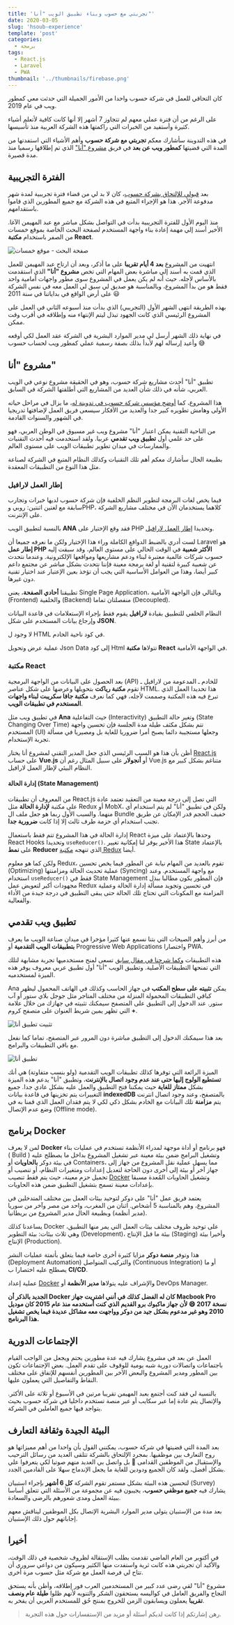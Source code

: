 ```yaml
---
title: 'تجربتي مع حسوب وبناء تطبيق الويب "أنا"'
date: 2020-03-05
slug: 'hsoub-experience'
template: 'post'
categories:
  - برمجة
tags:
  - React.js
  - Laravel
  - PWA
thumbnail: '../thumbnails/firebase.png'
---
```


كان التحاقي للعمل في شركة حسوب واحدا من الأمور الجميلة التي حدثت معي كمطور ويب في عام 2019.

على الرغم من أن فترة عملي معهم لم تتجاوز 7 أشهر إلا أنها كانت كافية لأتعلم أشياء كثيرة وأستفيد من الخبرات التي راكمتها هذه الشركة العربية منذ تأسيسها.

في هذه التدوينة سأشارك معكم **تجربتي مع شركة حسوب** وأهم الأشياء التي استفدتها من المدة التي قضيتها **كمطور ويب عن بعد** في فريق [مشروع "أنا"](https://ana.hsoub.com/) الذي تم إطلاقها رسميا منذ مدة قصيرة.

## الفترة التجريبية

بعد [قبولي للإلتحاق بشركة حسوب](/blog/how-blogging-help-me-to-get-job)، كان لا بد لي من قضاء فترة تجريبية لمدة شهر مدفوعة الأجر. هذا هو الإجراء المتبع في هذه الشركة مع جميع المطورين الذي قاموا باستقدامهم.

منذ اليوم الأول للفترة التجريبية بدأت في التواصل بشكل مباشر مع عبد المهيمن الآغا. الأخير أسند إلي مهمة إعادة بناء واجهة المستخدم لصفحة البحث الخاصة بموقع خمسات من الصفر باستخدام **مكتبة React**.

![صفحة البحث - موقع خمسات](../images/khamsat-search-page.png)

انتهيت من المشروع **بعد 4 أيام تقريبا** على ما أذكر، وبعد أن ارتاح عبد المهيمن للعمل الذي قمت به أسند إلي مباشرة بعض المهام التي تخص **مشروع "أنا"** الذي استقدمت بالأساس لأجله. حيث أنه لم يكن يعمل في المشروع سوى مطور واجهات أمامية واحد فقط هو من بدأ المشروع، وبالمناسبة هو صديق لي سبق لي العمل معه في نفس الشركة على أرض الواقع في بداياتنا في سنة 2011 😃

بهذه الطريقة انتهى الشهر الأول (التجريبي) الذي بدأت منذ أسبوعه الثاني في العمل على المشروع الرئيسي الذي كانت الجهود تبذل ليتم الإنتهاء منه وإطلاقه في أقرب وقت ممكن.

في نهاية ذلك الشهر أرسل لي مدير الموارد البشرية في الشركة عقد العمل لكي أوقعه وأعيد إرساله لهم لأبدأ بذلك بصفة رسمية عملي كمطور ويب لحساب حسوب 😅

## مشروع "أنا"

تطبيق "أنا" أحدث مشاريع شركة حسوب، وهو في الحقيقة مشروع نوعي في الويب العربي، شأنه في ذلك شأن العديد من المشاريع التي أطلقتها الشركة في السابق.

هذا المشروع، كما [أوضح مؤسس شركة حسوب في تدوينة له](https://aalagha.com/blog/2019/12/07/ana)، ما يزال في مراحل حياته الأولى وهامش تطويره كبير جدا والعديد من الأفكار سيسعى فريق العمل لإضافتها تدريجيا في الشهور والسنوات القادمة.

من الناحية التقنية يمكن اعتبار "أنا" مشروع ويب غير مسبوق في الوطن العربي، فهو على حد علمي أول **تطبيق ويب تقدمي** عربيا. ولقد استخدمت فيه أحدث التقنيات والممارسات في ميدان تطوير تطبيقات الويب على مستوى العالم.

بطبيعة الحال سأشارك معكم أهم تلك التقنيات وكذلك النظام المتبع في الشركة لصناعة مثل هذا النوع من التطبيقات المعقدة.

### إطار العمل لارافيل

فيما يخص لغات البرمجة لتطوير النظم الخلفية فإن شركة حسوب لديها خبرات وتجارب سابقة مع لغتين اثنتين: روبي وPHP، كلاهما يستخدمان الآن في مختلف مشاريع الشركة على الإنترنت.

بالنسبة لتطبيق الويب **ANA** فقد وقع الإختيار على PHP وتحديدا [إطار العمل لارافيل](/web-development/php/إطار-العمل-لارافيل).

لست أدري بالضبط الدوافع الكاملة وراء هذا الإختيار ولكن ما نعرفه جميعا أن Laravel هو **إطار عمل PHP الأكثر شعبية** في الوقت الحالي على مستوى العالم، وقد سبقت إليه حسوب شركات عالمية معتبرة لبناء ودعم مشاريعها ومواقعها الإلكترونية. وعندما نتحدث عن شعبية كبيرة لتقنية أو لغة برمجة معينة فإننا نتحدث بشكل مباشر عن مجتمع داعم كبير أيضا، وهذا من العوامل الأساسية التي يجب أن تؤخذ بعين الإعتبار عند اختيار تقنية دون غيرها.

تطبيقنا **أحادي الصفحة**، يعني Single Page Application، وبالتالي فإن الواجهة الأمامية (Frontend) والخلفية (Backend) منفصلتان تماما (Decoupled).

النظام الخلفي للتطبيق بقيادة **لارافيل** يقوم فقط بإجراء الإستعلامات في قاعدة البيانات وإرجاع بيانات المستخدم على شكل **JSON**.

لا وجود ل HTML في كود ناحية الخادم.

عملية عرض وتحويل Json Data إلى كود Html تتولاها **مكتبة React** في الواجهة الأمامية.

### مكتبة React

بعد الحصول على البيانات من الواجهة البرمجية (API) للخادم ـ المدعومة من لارافيل ـ تقوم **مكتبة رياكت** بتحويلها وعرضها على شكل عناصر HTML. هذا تحديدا العمل الذي تبرع فيه هذه المكتبة وصممت لأجله، فهي كما نعرف **مكتبة جافا سكريبت لبناء واجهات المستخدم في تطبيقات الويب**.

في تطبيق ويب مثل **Ana** حيث التفاعلية (Interactivity) وتغير حالة التطبيق (State Changing Over Time) تتم بشكل مكثف طيلة مدة الجلسة فإن تحسين واجهة المستخدم (UI) وجعلها مستجيبة دائما يصبح أمرا ضروريا للغاية بل ومصيريا في مسألة تجربة الإستخدام.

أظن بأن هذا هو السبب الرئيسي الذي جعل المدير التقني لمشروع أنا يختار [React.js](http://localhost:8000/tags/react-js/) على حساب **Vue.js** أو **أنجولار** على سبيل المثال رغم أن Vue.js متناغم بشكل كبير مع النظام البيئي لإطار العمل لارافيل.

#### إدارة الحالة (State Management)

من المعروف أن تطبيقات React.js التي تصل إلى درجة معينة من التعقيد تعتمد عادة على مكتبة **لإدارة الحالة** مثل Redux أو MobX، ولكن في تطبيق "أنا" لم يتم استخدام أي منهما. والسبب الأول ربما هو جعل ملف ال Bundle خفيف الحجم قدر الإمكان عن طريق تجنب استخدام أي حزمة طرف ثالث إلا إذا كانت **ضرورية جدا**.

إدارة الحالة في هذا المشروع تتم فقط باستعمال React وحدها بالإعتماد على ميزة React Hooks وتحديدا `useReducer()`. هذا الأخير يوفر لنا إمكانية تغيير State بالإعتماد على **نمط Reducer** الذي تنهجه [مكتبة Redux](/web-development/javascript/redux-library/) أيضا.

ولكن كما هو معلوم Redux، تقوم بالعديد من المهام نيابة عن المطور فيما يخص تحسين (Optimizing) عملية تحديث الحالة ومزامنتها (Syncing) مع واجهة المستخدم. وعند استخدام `useReducer()` فقط في State Management فإن المطور يكون مطالبا ببذل مجهودات أكبر لتعويض عمل Redux في تحسين وتجويد مسألة إدارة الحالة وعملية المزامنة مع المكونات التي تحتاج تلك الحالة حتى يبقى التطبيق في درجة جيدة من الأداء والفعالية.

## تطبيق ويب تقدمي

من أبرز وأهم الصيحات التي بتنا نسمع عنها كثيرا مؤخرا في ميدان صناعة الويب ما يعرف **بتطبيقات الويب التقدمية** أو Progressive Web Applications واختصارا PWA.

هذه التطبيقات [وكما شرحنا في مقال سابق](/web-development/what-is-progressive-web-applications) تسعى لمنح مستخدميها تجربة مشابهة لتلك التي تمنحها التطبيقات الأصلية. وتطبيق الويب "أنا" أول تطبيق عربي معروف يوفر هذه الميزة لمستخدميه.

Ana يمكن **تثبيته على سطح المكتب** في جهاز الحاسب وكذلك في الهاتف المحمول ليظهر كباقي التطبيقات المحمولة المنزلة من مختلف المتاجر مثل جوجل بلاي ستور أو آب ستور. عند الدخول إلى التطبيق على المتصفح سيمكنك تثبيته في جهازك من خلال علامة **+** التي تظهر يمين شريط العنوان على متصفح كروم.

![تثبيت تطبيق أنا](../images/ana-install.png)

بعد هذا سيمكنك الدخول إلى التطبيق مباشرة دون المرور عبر المتصفح، تماما كما نفعل مع باقي التطبيقات والبرامج.

![تطبيق أنا](../images/ana-hsoub-pwa.png)

الميزة الرائعة التي توفرها كذلك تطبيقات الويب التقدمية (ولو بنسب متفاوتة) هي أنك **تستطيع الولوج إليها حتى عند عدم وجود اتصال بالإنترنت**، وتطبيق "أنا" يدعم هذه الميزة بشكل **ممتاز للغاية** حيث يمكننا فتح التطبيق والعمل عليه بشكل عادي جدا. جميع التغييرات يتم تخزينها في قاعدة بيانات **indexedDB** بالمتصفح، وعند وجود اتصال انترنت يتم **مزامنة** تلك البيانات مع الخادم بشكل ذكي لكي لا يتم فقدان العمل الذي قمنا به في وضع عدم الإتصال (Offline mode).

## برنامج Docker

لمن لا يعرف **Docker** فهو برنامج أو أداة موجهة لمدراء الأنظمة تستخدم في عمليات بناء ( Build ) وتشغيل البرامج ضمن بيئة معينة عبر تشغيل المشروع بداخل ما يصطلح عليه في بيئة دوكر **بالحاويات** أو Containers، مما يسهل عملية نقل المشروع من جهاز إلى جهاز آخر أو بيئة إلى أخرى دون الحاجة لتعديل إعدادات ومتغيرات النظام، أو تنصيب أو تحميل حزم معينة، حيث يتم فقط تنصيب [Docker](https://www.docker.com/) وتشغيل الحاويات المُعدة مسبقا بإعدادات معينة تسمح بتشغيل التطبيق ضمن هذه الحاويات.

يعتمد فريق عمل "أنا" على دوكر لتوحيد بيئات العمل بين مختلف المتدخلين في المشروع، وهم بالمناسبة 5 أشخاص. اثنان من المغرب، واحد من مصر وآخر من سوريا (مدير أنظمة) وبطبيعة الحال مدير المشروع من بريطانيا.

يساعدنا كذلك Docker على توحيد ظروف مختلف بيئات العمل التي يمر منها التطبيق، وهي ثلاث بيئات: بيئة التطوير (Development)، بيئة ما قبل الإنتاج (Staging) وأخيرا بيئة الإنتاج (Production).

هذا وتوفر **منصة دوكر** مزايا كثيرة أخرى خاصة فيما يتعلق بأتمتة عمليات النشر (Deployment Automation) والتركيب المتواصل (Continuous Integration) أو ما يصطلح عليه اختصارا ب **CI/CD**.

عملية إعداد [Docker](https://3alam.pro/3mmarg97/series/introduction-to-docker/lessons/what-is-docker) والإشراف عليه يتولاها **مدير الأنظمة** أو DevOps Manager.

**الجديد بالذكر أن Docker كان له الفضل كذلك في أنني اشتريت جهاز Macbook Pro نسخة 2017 😄 لأن جهاز ماكبوك برو القديم الذي كنت أستخدمه منذ عام 2015 كان موديل 2010 وهو غير مدعوم بشكل جيد من دوكر وواجهت معه مشاكل عديدة فيما يخص تشغيل هذا البرنامج.**

## الإجتماعات الدورية

العمل عن بعد في مشروع يشارك فيه عدة مطورين يحتم ويجعل من الواجب القيام باجتماعات واتصالات دورية شبه يومية للوقوف على تقدم العمل. بعض الإجتماعات تكون بين المطور ومدير المشروع والبعض الآخر بين المطورين أنفسهم للإتفاق على مختلف النقاط والتفاصيل التي يعملون عليها.

بالنسبة لي فقد كنت أجتمع بعبد المهيمن تقريبا مرتين في الأسبوع أو ثلاثة على الأكثر. والإتصال يتم عادة إما عبر سكايب أو عبر منصة تستخدم داخليا في شركة حسوب بحيث يتواجد فيها جميع العاملين في الشركة.

## البيئة الجيدة وثقافة التعارف

بعد المدة التي قضيتها في شركة حسوب، يمكنني القول بأن واحدا من أهم مميزاتها هو روح التعارف بين موظفيها. بمجرد الإلتحاق بالشركة تتلقى العديد من رسائل الترحيب والإستقبال من الموظفين القدامى 💛 بل واتصل بي العديد منهم صوتيا لكي يتعرفوا علي بشكل أفضل، ولقد كان الجميع ودودين للغاية ما يجعل الإندماج سهلا على القادمين الجدد.

لتحسين هذه البيئة بشكل مستمر تقوم الشركة **كل 6 أشهر** بإجراء استبيان (Survey) يشارك فيه **جميع موظفي حسوب**، يجيبون فيه عن مجموعة من الأسئلة التي تتعلق أساسا ببيئة العمل ومدى شعورهم بالرضى والسعادة.

بعد مدة من الإستبيان يتولى مدير الموارد البشرية الإتصال بكل الموظفين ليناقش معهم إجاباتهم حول ذلك الإستبيان.

## أخيرا

في أكتوبر من العام الماضي تقدمت بطلب الإستقالة لظروف شخصية في ذلك الوقت، والأكيد أن تجربتي هذه كانت ثرية واستفدت منها الكثير وسيكون من دواعي سروري أن تتاح لي فرصة العمل مع شركة مثل حسوب مرة أخرى.

مشروع "أنا" لقي رضى عدد كبير من المستخدمين العرب فور إطلاقه، وأظن بأنه يستحق النجاح والفريق العامل في كواليسه يستحقون الشكر والتنويه لأنهم ظلوا **طيلة عام ونصف تقريبا** يعملون ويسابقون الزمن للخروج بمنتج حُق للمستخدم العربي أن يفخر به.

> رهن إشارتكم إذا كانت لديكم أسئلة أو مزيد من الإستفسارات حول هذه التجربة.

<Author slug="aissa" />
